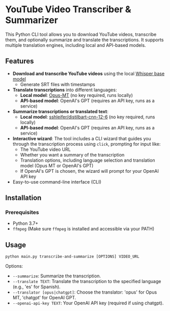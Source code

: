 # YouTube Video Transcriber & Summarizer

This Python CLI tool allows you to download YouTube videos, transcribe them, and optionally summarize and translate the transcriptions. It supports multiple translation engines, including local and API-based models.

## Features

- **Download and transcribe YouTube videos** using the local [Whisper base model](https://github.com/openai/whisper) 
  - Generate SRT files with timestamps
- **Translate transcriptions** into different languages:
  - **Local model**: [Opus-MT](https://github.com/Helsinki-NLP/Opus-MT) (no key required, runs locally)
  - **API-based model**: OpenAI's GPT (requires an API key, runs as a service)
- **Summarize transcriptions or translated text**:
  - **Local model**: [sshleifer/distilbart-cnn-12-6](https://huggingface.co/sshleifer/distilbart-cnn-12-6) (no key required, runs locally)
  - **API-based model**: OpenAI's GPT (requires an API key, runs as a service)
- **Interactive wizard**: The tool includes a CLI wizard that guides you through the transcription process using `click`, prompting for input like:
  - The YouTube video URL
  - Whether you want a summary of the transcription
  - Translation options, including language selection and translation model (Opus MT or OpenAI's GPT)
  - If OpenAI's GPT is chosen, the wizard will prompt for your OpenAI API key
- Easy-to-use command-line interface (CLI)

## Installation

### Prerequisites

- Python 3.7+
- `ffmpeg` (Make sure `ffmpeg` is installed and accessible via your PATH)

## Usage
```
python main.py transcribe-and-summarize [OPTIONS] VIDEO_URL
```

Options:
- `--summarize`: Summarize the transcription.
- `--translate TEXT`: Translate the transcription to the specified language (e.g., 'es' for Spanish).
- `--translator [opus|chatgpt]`: Choose the translator: 'opus' for Opus MT, 'chatgpt' for OpenAI GPT.
- `--openai-api-key TEXT`: Your OpenAI API key (required if using chatgpt).

